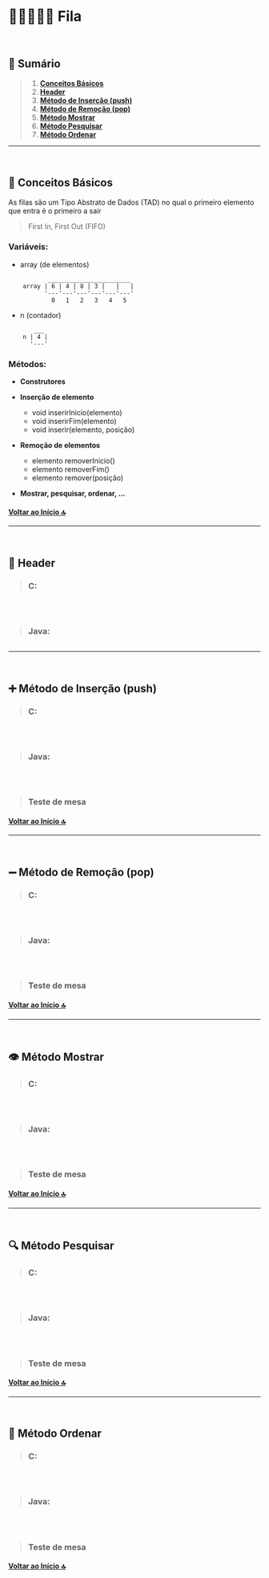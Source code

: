 # 🧍🧍‍♂️🧍‍♀️ Fila
<br>

## 📄 Sumário

>1. [**Conceitos Básicos**](https://github.com/cestpassion/AEDs-II/blob/main/unidades/unidade02-estruturas-de-dados-basicas-lineares/Fila.md#-conceitos-b%C3%A1sicos)
>2. [**Header**](https://github.com/cestpassion/AEDs-II/blob/main/unidades/unidade02-estruturas-de-dados-basicas-lineares/Fila.md#-header)
>3. [**Método de Inserção (push)**](https://github.com/cestpassion/AEDs-II/blob/main/unidades/unidade02-estruturas-de-dados-basicas-lineares/Fila.md#-m%C3%A9todo-de-inser%C3%A7%C3%A3o-push)
>4. [**Método de Remoção (pop)**](https://github.com/cestpassion/AEDs-II/blob/main/unidades/unidade02-estruturas-de-dados-basicas-lineares/Fila.md#-m%C3%A9todo-de-remo%C3%A7%C3%A3o-pop)
>5. [**Método Mostrar**](https://github.com/cestpassion/AEDs-II/blob/main/unidades/unidade02-estruturas-de-dados-basicas-lineares/Fila.md#%EF%B8%8F-m%C3%A9todo-mostrar)
>6. [**Método Pesquisar**](https://github.com/cestpassion/AEDs-II/blob/main/unidades/unidade02-estruturas-de-dados-basicas-lineares/Fila.md#-m%C3%A9todo-pesquisar)
>7. [**Método Ordenar**](https://github.com/cestpassion/AEDs-II/blob/main/unidades/unidade02-estruturas-de-dados-basicas-lineares/Fila.md#-m%C3%A9todo-ordenar)
---
<br>

## 📘 Conceitos Básicos

As filas são um Tipo Abstrato de Dados (TAD) no qual o primeiro elemento que entra é o primeiro a sair

> First In, First Out (FIFO)

### Variáveis:

- array (de elementos)
```plaintext
           _______________________
    array | 6 | 4 | 8 | 3 |   |   |
          '---'---'---'---'---'---'
            0   1   2   3   4   5
```
- n (contador)
```plaintext
       ___
    n | 4 |
      '---'
```

### Métodos:

- **Construtores** 

- **Inserção de elemento**
  - void inserirInicio(elemento)
  - void inserirFim(elemento)
  - void inserir(elemento, posição)
    
- **Remoção de elementos**
  - elemento removerInicio()
  - elemento removerFim()
  - elemento remover(posição)
    
- **Mostrar, pesquisar, ordenar, ...**

#### [Voltar ao Início 🔝](hhh)
---
<br>

## 📌 Header

>### C:

```c

```
<br>

>### Java:

```java

```
---
<br>

## ➕ Método de Inserção (push)

>### C:

```c

```
<br>

>### Java:

```java

```
<br>

>### Teste de mesa



#### [Voltar ao Início 🔝](hhh)
---
<br>

## ➖ Método de Remoção (pop)

>### C:

```c

```
<br>

>### Java:

```java

```
<br>

>### Teste de mesa



#### [Voltar ao Início 🔝](hhh)
---
<br>

## 👁️ Método Mostrar

>### C:

```c

```
<br>

>### Java:

```java

```
<br>

>### Teste de mesa



#### [Voltar ao Início 🔝](hhh)
---
<br>

## 🔍 Método Pesquisar

>### C:

```c

```
<br>

>### Java:

```java

```
<br>

>### Teste de mesa



#### [Voltar ao Início 🔝](hhh)
---
<br>

## 🔄 Método Ordenar

>### C:

```c

```
<br>

>### Java:

```java

```
<br>

>### Teste de mesa



#### [Voltar ao Início 🔝](hhh)
